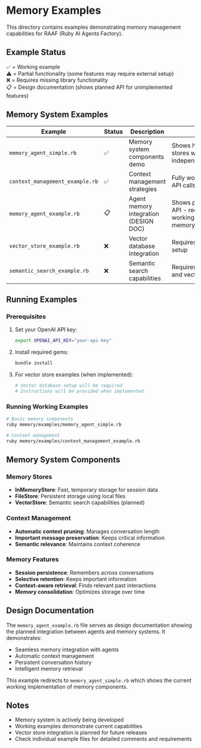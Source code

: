 # Memory Examples

This directory contains examples demonstrating memory management capabilities for RAAF (Ruby AI Agents Factory).

## Example Status

✅ = Working example  
⚠️ = Partial functionality (some features may require external setup)  
❌ = Requires missing library functionality  
📋 = Design documentation (shows planned API for unimplemented features)

## Memory System Examples

| Example | Status | Description | Notes |
|---------|--------|-------------|-------|
| `memory_agent_simple.rb` | ✅ | Memory system components demo | Shows how memory stores work independently |
| `context_management_example.rb` | ✅ | Context management strategies | Fully working (runs 20 API calls) |
| `memory_agent_example.rb` | 📋 | Agent memory integration (DESIGN DOC) | Shows planned memory API - redirects to working memory_agent_simple.rb |
| `vector_store_example.rb` | ❌ | Vector database integration | Requires vector DB setup |
| `semantic_search_example.rb` | ❌ | Semantic search capabilities | Requires embeddings and vector store |

## Running Examples

### Prerequisites

1. Set your OpenAI API key:
   ```bash
   export OPENAI_API_KEY="your-api-key"
   ```

2. Install required gems:
   ```bash
   bundle install
   ```

3. For vector store examples (when implemented):
   ```bash
   # Vector database setup will be required
   # Instructions will be provided when implemented
   ```

### Running Working Examples

```bash
# Basic memory components
ruby memory/examples/memory_agent_simple.rb

# Context management
ruby memory/examples/context_management_example.rb
```

## Memory System Components

### Memory Stores
- **InMemoryStore**: Fast, temporary storage for session data
- **FileStore**: Persistent storage using local files
- **VectorStore**: Semantic search capabilities (planned)

### Context Management
- **Automatic context pruning**: Manages conversation length
- **Important message preservation**: Keeps critical information
- **Semantic relevance**: Maintains context coherence

### Memory Features
- **Session persistence**: Remembers across conversations
- **Selective retention**: Keeps important information
- **Context-aware retrieval**: Finds relevant past interactions
- **Memory consolidation**: Optimizes storage over time

## Design Documentation

The `memory_agent_example.rb` file serves as design documentation showing the planned integration between agents and memory systems. It demonstrates:

- Seamless memory integration with agents
- Automatic context management
- Persistent conversation history
- Intelligent memory retrieval

This example redirects to `memory_agent_simple.rb` which shows the current working implementation of memory components.

## Notes

- Memory system is actively being developed
- Working examples demonstrate current capabilities
- Vector store integration is planned for future releases
- Check individual example files for detailed comments and requirements